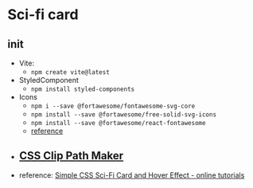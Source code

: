 # Sci-fi card


## init

* Vite:
  - `npm create vite@latest`
* StyledComponent 
  - `npm install styled-components`
* Icons 
  - `npm i --save @fortawesome/fontawesome-svg-core`
  - `npm install --save @fortawesome/free-solid-svg-icons`
  - `npm install --save @fortawesome/react-fontawesome`
  - [reference](https://fontawesome.com/v5/docs/web/use-with/react)
* [CSS Clip Path Maker](https://bennettfeely.com/clippy/)
  -


- reference: [Simple CSS Sci-Fi Card and Hover Effect - online tutorials](https://youtu.be/HczHaYdxHOg)